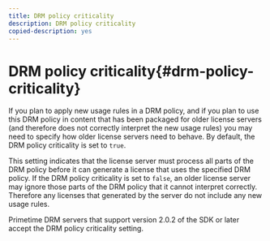 ```yaml
---
title: DRM policy criticality
description: DRM policy criticality
copied-description: yes
---
```


# DRM policy criticality{#drm-policy-criticality}

If you plan to apply new usage rules in a DRM policy, and if you plan to use this DRM policy in content that has been packaged for older license servers (and therefore does not correctly interpret the new usage rules) you may need to specify how older license servers need to behave. By default, the DRM policy criticality is set to `true`.

This setting indicates that the license server must process all parts of the DRM policy before it can generate a license that uses the specified DRM policy. If the DRM policy criticality is set to `false`, an older license server may ignore those parts of the DRM policy that it cannot interpret correctly. Therefore any licenses that generated by the server do not include any new usage rules.

Primetime DRM servers that support version 2.0.2 of the SDK or later accept the DRM policy criticality setting. 
